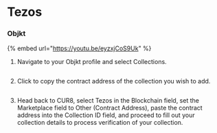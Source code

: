 # Tezos

### Objkt



{% embed url="https://youtu.be/eyzxjCoS9Uk" %}

1. Navigate to your Objkt profile and select Collections.

<figure><img src="../../.gitbook/assets/Screenshot 2024-08-29 at 14.06.04.png" alt=""><figcaption></figcaption></figure>

2. Click to copy the contract address of the collection you wish to add.

<figure><img src="../../.gitbook/assets/Screenshot 2024-08-29 at 14.12.20.png" alt=""><figcaption></figcaption></figure>

3. Head back to CUR8, select Tezos in the Blockchain field, set the Marketplace field to Other (Contract Address), paste the contract address into the Collection ID field, and proceed to fill out your collection details to process verification of your collection.

<figure><img src="../../.gitbook/assets/Screenshot 2025-01-31 at 10.33.52.png" alt=""><figcaption></figcaption></figure>
